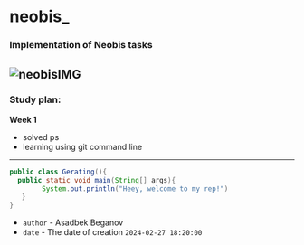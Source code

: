 # neobis_ 
### Implementation of Neobis tasks
![neobisIMG](https://developers.redhat.com/sites/default/files/styles/share/public/ST-java1_2x.png?itok=LP1xR4KL)
---
### Study plan:
**Week 1**
- solved ps
- learning using git command line
---
```java
public class Gerating(){
  public static void main(String[] args){
        System.out.println("Heey, welcome to my rep!")
   }
}
```
- `author` - Asadbek Beganov
- `date` - The date of creation `2024-02-27 18:20:00`
